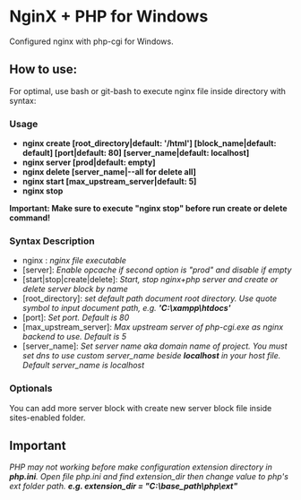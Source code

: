 # NginX + PHP for Windows
Configured nginx with php-cgi for Windows.

## How to use:
For optimal, use bash or git-bash to execute nginx file inside directory with syntax:  

### Usage
- **nginx create [root_directory|default: '/html'] [block_name|default: default] [port|default: 80] [server_name|default: localhost]**
- **nginx server [prod|default: empty]**
- **nginx delete [server_name|--all for delete all]**
- **nginx start [max_upstream_server|default: 5]**
- **nginx stop**

**Important: Make sure to execute \"nginx stop\" before run create or delete command!**

### Syntax Description
- nginx : *nginx file executable*
- [server]: *Enable opcache if second option is "prod" and disable if empty*
- [start|stop|create|delete]: *Start, stop nginx+php server and create or delete server block by name*
- [root_directory]: *set default path document root directory. Use quote symbol to input document path, e.g. __'C:\xampp\htdocs'__*
- [port]: *Set port. Default is 80*
- [max_upstream_server]: *Max upstream server of php-cgi.exe as nginx backend to use. Default is 5*
- [server_name]: *Set server name aka domain name of project. You must set dns to use custom server_name beside __localhost__ in your host file. Default server_name is localhost*

### Optionals
You can add more server block with create new server block file inside sites-enabled folder.

## Important
*PHP may not working before make configuration extension directory in __php.ini__. Open file php.ini and find extension_dir then change value to php's ext folder path. __e.g. extension_dir = "C:\base_path\php\ext"__*
